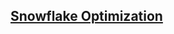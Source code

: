 ## [Snowflake Optimization](https://github.com/CR-Digital-Innovation/snowflake-optimization.wiki.git)
